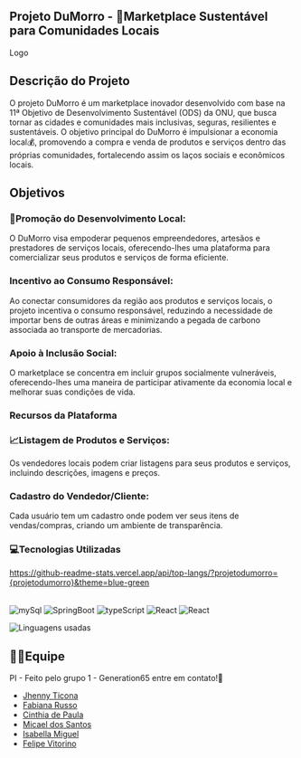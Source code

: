 ## Projeto DuMorro - 🛒Marketplace Sustentável para Comunidades Locais

Logo

## Descrição do Projeto

O projeto DuMorro é um marketplace inovador desenvolvido com base na 11ª Objetivo de Desenvolvimento Sustentável (ODS) da ONU, que busca tornar as cidades e comunidades mais inclusivas, seguras, resilientes e sustentáveis. O objetivo principal do DuMorro é impulsionar a economia local💰, promovendo a compra e venda de produtos e serviços dentro das próprias comunidades, fortalecendo assim os laços sociais e econômicos locais.



## Objetivos

### 🚀**Promoção do Desenvolvimento Local:** 
O DuMorro visa empoderar pequenos empreendedores, artesãos e prestadores de serviços locais, oferecendo-lhes uma plataforma para comercializar seus produtos e serviços de forma eficiente.

### **Incentivo ao Consumo Responsável:**
Ao conectar consumidores da região aos produtos e serviços locais, o projeto incentiva o consumo responsável, reduzindo a necessidade de importar bens de outras áreas e minimizando a pegada de carbono associada ao transporte de mercadorias.

### **Apoio à Inclusão Social:**
O marketplace se concentra em incluir grupos socialmente vulneráveis, oferecendo-lhes uma maneira de participar ativamente da economia local e melhorar suas condições de vida.

### Recursos da Plataforma

### 📈**Listagem de Produtos e Serviços:**
Os vendedores locais podem criar listagens para seus produtos e serviços, incluindo descrições, imagens e preços.

### **Cadastro do Vendedor/Cliente:** 
Cada usuário tem um cadastro onde podem ver seus itens de vendas/compras, criando um ambiente de transparência.


### 💻Tecnologias Utilizadas

https://github-readme-stats.vercel.app/api/top-langs/?projetodumorro={projetodumorro}&theme=blue-green


<div style="display: inline_block"><br>
<img align="center" alt="mySql" src="https://img.shields.io/badge/MySQL-00000F?style=for-the-badge&logo=mysql&logoColor=white">
<img align="center" alt="SpringBoot" src="https://img.shields.io/badge/Spring-6DB33F?style=for-the-badge&logo=spring&logoColor=white">
<img align="center" alt="typeScript" src="https://img.shields.io/badge/TypeScript-007ACC?style=for-the-badge&logo=typescript&logoColor=white">
<img align="center" alt="React" src="https://img.shields.io/badge/React-20232A?style=for-the-badge&logo=react&logoColor=61DAFB">
<img align="center" alt="React" src="https://img.shields.io/badge/Tailwind_CSS-38B2AC?style=for-the-badge&logo=tailwind-css&logoColor=white">
</div>

![Linguagens usadas](https://github-readme-stats.vercel.app/api/top-langs/?projetodumorro={projetodumorro}&theme=blue-green)

## 🤜🤛Equipe

PI - Feito pelo grupo 1 - Generation65 entre em  contato!👋

* [Jhenny Ticona](https://github.com/jhennyticona)
* [Fabiana Russo](https://github.com/fabianaRusso/)
* [Cinthia de Paula](https://github.com/cinthiadepaula)
* [Micael dos Santos](https://github.com/frizzly-mika)
* [Isabella Miguel](https://github.com/Isamiguel)
* [Felipe Vitorino](https://github.com/FelipeVitorinu)
